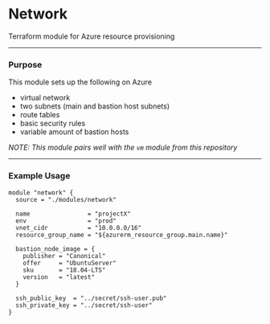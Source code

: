 # Network
Terraform module for Azure resource provisioning

-----

### Purpose

This module sets up the following on Azure
 - virtual network
 - two subnets (main and bastion host subnets)
 - route tables
 - basic security rules
 - variable amount of bastion hosts

*NOTE: This module pairs well with the `vm` module from this repository*

-----

### Example Usage

```
module "network" {
  source = "./modules/network"

  name                = "projectX"
  env                 = "prod"
  vnet_cidr           = "10.0.0.0/16"
  resource_group_name = "${azurerm_resource_group.main.name}"

  bastion_node_image = {
    publisher = "Canonical"
    offer     = "UbuntuServer"
    sku       = "18.04-LTS"
    version   = "latest"
  }

  ssh_public_key  = "../secret/ssh-user.pub"
  ssh_private_key = "../secret/ssh-user"
}
```
